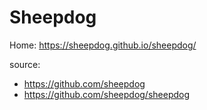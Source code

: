 # Sheepdog
Home: https://sheepdog.github.io/sheepdog/

source:
- https://github.com/sheepdog
- https://github.com/sheepdog/sheepdog
